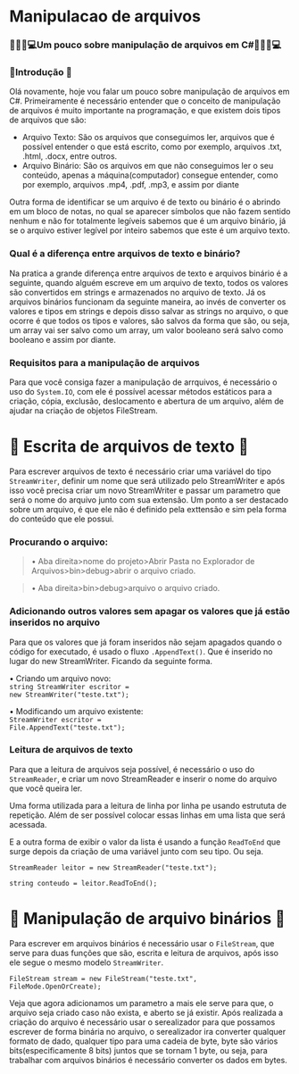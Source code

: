 # Manipulacao de arquivos
### 👨🏽‍💻💻Um pouco sobre manipulação de arquivos em C#👨🏽‍💻💻

### 📂Introdução 📖
Olá novamente, hoje vou falar um pouco sobre manipulação de arquivos em C#. Primeiramente é necessário entender que o conceito de manipulação de arquivos é muito importante na programação, e que existem dois tipos de arquivos que são:

<ul>
  <li>Arquivo Texto: São os arquivos que conseguimos ler, arquivos que é possível entender o que está escrito, como por exemplo, arquivos .txt, .html, .docx, entre outros.</li>
  <li>Arquivo Binário: São os arquivos em que não conseguimos ler o seu conteúdo, apenas a máquina(computador) consegue entender, como por exemplo, arquivos .mp4, .pdf, .mp3, e assim por diante</li>
</ul>

Outra forma de identificar se um arquivo é de texto ou binário é o abrindo em um bloco de notas, no qual se aparecer símbolos que não fazem sentido nenhum e não for totalmente legíveis sabemos que é um arquivo binário, já se o arquivo estiver legível por inteiro sabemos que este é um arquivo texto.

### Qual é a diferença entre arquivos de texto e binário?

Na pratica a grande diferença entre arquivos de texto e arquivos binário é a seguinte, quando alguém escreve em um arquivo de texto, todos os valores são convertidos em strings e armazenados no arquivo de texto. Já os arquivos binários funcionam da seguinte maneira, ao invés de converter os valores e tipos em strings e depois disso salvar as strings no arquivo, o que ocorre é que todos os tipos e valores, são salvos da forma que são, ou seja, um array vai ser salvo como um array, um valor booleano será salvo como booleano e assim por diante.


### Requisitos para a manipulação de arquivos

Para que você consiga fazer a manipulação de arrquivos, é necessário o uso do `System.IO`, com ele é possível acessar métodos estáticos para a criação, cópia, exclusão, deslocamento e abertura de um arquivo, além de ajudar na criação de objetos FileStream.

# 📝 Escrita de arquivos de texto 📝
Para escrever arquivos de texto é necessário criar uma variável do tipo `StreamWriter`, definir um nome que será utilizado pelo StreamWriter e após isso você precisa criar um novo StreamWriter e passar um parametro que será o nome do arquivo junto com sua extensão. Um ponto a ser destacado sobre um arquivo, é que ele não é definido pela exttensão e sim pela forma do conteúdo que ele possui.

### Procurando o arquivo: 
>• Aba direita>nome do projeto>Abrir Pasta no Explorador de Arquivos>bin>debug>abrir o arquivo criado.

>• Aba direita>bin>debug>arquivo o arquivo criado.

### Adicionando outros valores sem apagar os valores que já estão inseridos no arquivo
Para que os valores que já foram inseridos não sejam apagados quando o código for executado, é usado o fluxo `.AppendText()`. Que é inserido no lugar do new StreamWriter. Ficando da seguinte forma.

• Criando um arquivo novo:<br>
<code>string StreamWriter escritor = new StreamWriter("teste.txt");</code>

• Modificando um arquivo existente:<br>
<code>StreamWriter escritor = File.AppendText("teste.txt");</code>

### Leitura de arquivos de texto

Para que a leitura de arquivos seja possível, é necessário o uso do `StreamReader`, e criar um novo StreamReader e inserir o nome do arquivo que você queira ler.

Uma forma utilizada para a leitura de linha por linha pe usando estrututa de repetição. Além de ser possível colocar essas linhas em uma lista que será acessada.

E a outra forma de exibir o valor da lista é usando a função `ReadToEnd` que surge depois da criação de uma variável junto com seu tipo. Ou seja.

<code>StreamReader leitor = new StreamReader("teste.txt");</code>

<code>string conteudo = leitor.ReadToEnd();</code>

# 📝 Manipulação de arquivo binários 📝
Para escrever em arquivos binários é necessário usar o `FileStream`, que serve para duas funções que são, escrita e leitura de arquivos, após isso ele segue o mesmo modelo `StreamWriter`.

<code>FileStream stream = new FileStream("teste.txt", FileMode.OpenOrCreate);</code>

Veja que agora adicionamos um parametro a mais ele serve para que, o arquivo seja criado caso não exista, e aberto se já existir. Após realizada a criação do arquivo é necessário usar o serealizador para que possamos escrever de forma binária no arquivo, o serealizador ira converter qualquer formato de dado, qualquer tipo para uma cadeia de byte, byte são vários bits(especificamente 8 bits) juntos que se tornam 1 byte, ou seja, para trabalhar com arquivos binários é necessário converter os dados em bytes.
